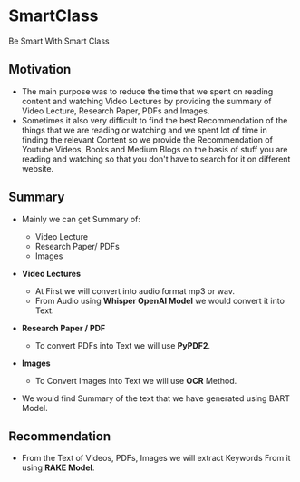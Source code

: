 # SmartClass
Be Smart With Smart Class  

## Motivation
- The main purpose was to reduce the time that we spent on reading content and watching Video Lectures by providing the summary of Video Lecture, Research Paper, PDFs and Images.  
- Sometimes it also very difficult to find the best Recommendation of the things that we are reading or watching and we spent lot of time in finding the relevant Content so we provide the Recommendation of Youtube Videos, Books and Medium Blogs  on the basis of stuff you are reading and watching so that you don't have to search for it on different website.  

## Summary  
- Mainly we can get Summary of:
  - Video Lecture
  - Research Paper/ PDFs
  - Images

- **Video Lectures**  
  - At First we will convert into audio format mp3 or wav.
  - From Audio using **Whisper OpenAI Model** we would convert it into Text.

- **Research Paper / PDF**
  - To convert PDFs into Text we will use **PyPDF2**.

- **Images**
  - To Convert Images into Text we will use **OCR** Method.

- We would find Summary of the text that we have generated using BART Model.  



## Recommendation
- From the Text of Videos, PDFs, Images we will extract Keywords From it using **RAKE Model**.

